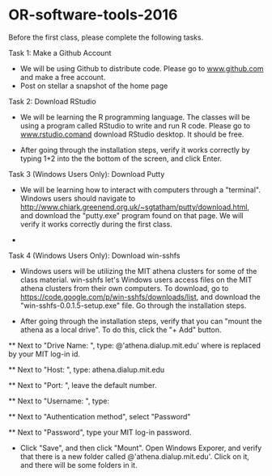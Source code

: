 # OR-software-tools-2016

Before the first class, please complete the following tasks. 

Task 1: Make a Github Account

* We will be using Github to distribute code. Please go to www.github.com and make a free account. 
* Post on stellar a snapshot of the home page


Task 2: Download RStudio

* We will be learning the R programming language. The classes will be using a program called RStudio to write and run R code. Please go to www.rstudio.comand download RStudio desktop. It should be free. 

* After going through the installation steps, verify it works correctly by typing 1+2 into the the bottom of the screen, and click Enter. 


Task 3 (Windows Users Only): Download Putty

* We will be learning how to interact with computers through a "terminal". Windows users should navigate to http://www.chiark.greenend.org.uk/~sgtatham/putty/download.html, and download the "putty.exe" program found on that page. We will verify it works correctly during the first class. 

* 

Task 4 (Windows Users Only): Download win-sshfs

* Windows users will be utilizing the MIT athena clusters for some of the class material. win-sshfs let's Windows users access files on the MIT athena clusters from their own computers. To download, go to https://code.google.com/p/win-sshfs/downloads/list, and download the "win-sshfs-0.0.1.5-setup.exe" file. Go through the installation steps. 

* After going through the installation steps, verify that you can "mount the athena as a local drive". To do this, click the "+ Add" button. 

** Next to "Drive Name: ", type: <your mit id>@'athena.dialup.mit.edu'
   where <your mit id> is replaced by your MIT log-in id. 

** Next to "Host: ", type: athena.dialup.mit.edu

** Next to "Port: ", leave the default number.

** Next to "Username: ", type: <your mit id>

** Next to "Authentication method", select "Password"

** Next to "Password", type your MIT log-in password.

* Click "Save", and then click "Mount". Open Windows Exporer, and verify that there is a new folder called <your mit id>@'athena.dialup.mit.edu'. Click on it, and there will be some folders in it. 
